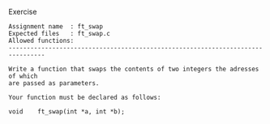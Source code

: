 Exercise

    Assignment name  : ft_swap
    Expected files   : ft_swap.c
    Allowed functions:
    --------------------------------------------------------------------------------
    
    Write a function that swaps the contents of two integers the adresses of which
    are passed as parameters.
    
    Your function must be declared as follows:
    
    void	ft_swap(int *a, int *b);
